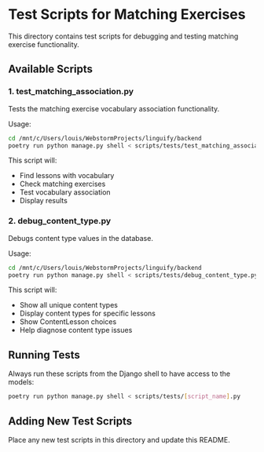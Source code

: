 # Test Scripts for Matching Exercises

This directory contains test scripts for debugging and testing matching exercise functionality.

## Available Scripts

### 1. test_matching_association.py

Tests the matching exercise vocabulary association functionality.

Usage:
```bash
cd /mnt/c/Users/louis/WebstormProjects/linguify/backend
poetry run python manage.py shell < scripts/tests/test_matching_association.py
```

This script will:
- Find lessons with vocabulary
- Check matching exercises
- Test vocabulary association
- Display results

### 2. debug_content_type.py

Debugs content type values in the database.

Usage:
```bash
cd /mnt/c/Users/louis/WebstormProjects/linguify/backend
poetry run python manage.py shell < scripts/tests/debug_content_type.py
```

This script will:
- Show all unique content types
- Display content types for specific lessons
- Show ContentLesson choices
- Help diagnose content type issues

## Running Tests

Always run these scripts from the Django shell to have access to the models:

```bash
poetry run python manage.py shell < scripts/tests/[script_name].py
```

## Adding New Test Scripts

Place any new test scripts in this directory and update this README.